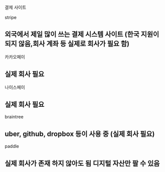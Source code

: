결제 사이트

stripe

## 외국에서 제일 많이 쓰는 결제 시스템 사이트 (한국 지원이 되지 않음,회사 계좌 등 실제로 회사가 필요 함)

카카오페이

## 실제 회사 필요

나이스페이

## 실제 회사 필요

braintree

## uber, github, dropbox 등이 사용 중 (실제 회사 필요)

paddle

## 실제 회사가 존재 하지 않아도 됨 디지털 자산만 팔 수 있음

